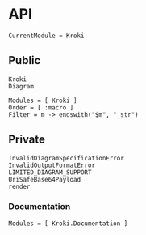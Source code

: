 # API

```@meta
CurrentModule = Kroki
```

## Public

```@docs
Kroki
Diagram
```

```@autodocs
Modules = [ Kroki ]
Order = [ :macro ]
Filter = m -> endswith("$m", "_str")
```

## Private

```@docs
InvalidDiagramSpecificationError
InvalidOutputFormatError
LIMITED_DIAGRAM_SUPPORT
UriSafeBase64Payload
render
```

### Documentation

```@autodocs
Modules = [ Kroki.Documentation ]
```
